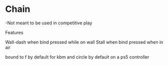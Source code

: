 # Chain

-Not meant to be used in competitive play

Features

Wall-dash when bind pressed while on wall
Stall when bind pressed when in air

bound to f by default for kbm and circle by default on a ps5 controller
